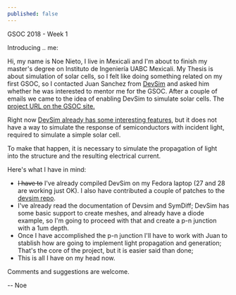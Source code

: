 ```yaml
---
published: false
---
```

GSOC 2018 - Week 1

Introducing .. me:

Hi, my name is Noe Nieto, I live in Mexicali and I'm about to finish my master's degree on Instituto de Ingeniería UABC Mexicali. My Thesis is about simulation of solar cells, so I felt like doing something related on my first GSOC, so I contacted Juan Sanchez from [DevSim](https://www.devsim.org/) and asked him whether he was interested to mentor me for the GSOC. After a couple of emails we came to the idea of enabling DevSim to simulate solar cells. The [project URL on the GSOC site.](https://summerofcode.withgoogle.com/projects/#6392690430705664)

Right now [DevSim already has some interesting features](https://github.com/devsim/devsim#software-features), but it does not have a way to simulate the response of semiconductors with incident light, required to simulate a simple solar cell.

To make that happen, it is necessary to simulate the propagation of light into the structure
and the resulting electrical current. 

Here's what I have in mind:

- ~~I have to~~ I've already compiled DevSim on my Fedora laptop (27 and 28 are working just OK). I also have contributed a couple of patches to the [devsim repo](https://github.com/devsim/devsim).
- I've already read the documentation of Devsim and SymDiff; DevSim has some basic support to create meshes, and already have a diode example, so I'm going to proceed with that and create a p-n junction with a 1um depth.
- Once I have accomplished the p-n junction I'll have to work with Juan to stablish how are going to implement light propagation and generation; That's the core of the project, but it is easier said than done;
- This is all I have on my head now.

Comments and suggestions are welcome.

-- Noe

    


